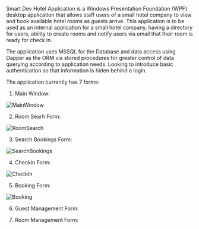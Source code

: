 Smart Dev Hotel Application is a Windows Presentation Foundation (WPF) desktop application that allows staff users of a small hotel company to view and book available hotel rooms as guests arrive. 
This application is to be used as an internal application for a small hotel company, having a directory for users, ability to create rooms and notify users via email that their room is ready for check in.

The application uses MSSQL for the Database and data access using Dapper as the ORM via stored procedures for greater control of data querying according to application needs. 
Looking to introduce basic authentication so that information is hiden behind a login.

The application currently has 7 forms:

1. Main Window:

![MainWindow](https://github.com/Franco-Diaz-Licham/SmartDevHotelApp/assets/138960498/e2fe21d4-ce5d-4fac-b5a8-58b01b6bd2b8)

2. Room Searh Form:

![RoomSearch](https://github.com/Franco-Diaz-Licham/SmartDevHotelApp/assets/138960498/a65a88b1-8e1f-468f-a368-601978976ff8)

3. Search Bookings Form:

![SearchBookings](https://github.com/Franco-Diaz-Licham/SmartDevHotelApp/assets/138960498/f6188c81-c97e-4b48-90cd-eed31ca97ac6)

4. Checkin Form:

![CheckIn](https://github.com/Franco-Diaz-Licham/SmartDevHotelApp/assets/138960498/ceaf19a2-47bc-42e3-b786-a10e2f3a5720)

5. Booking Form:

![Booking](https://github.com/Franco-Diaz-Licham/SmartDevHotelApp/assets/138960498/fa342b1a-4f98-4cae-a0d8-0663585d16a0)

6. Guest Management Form:


7. Room Management Form:

